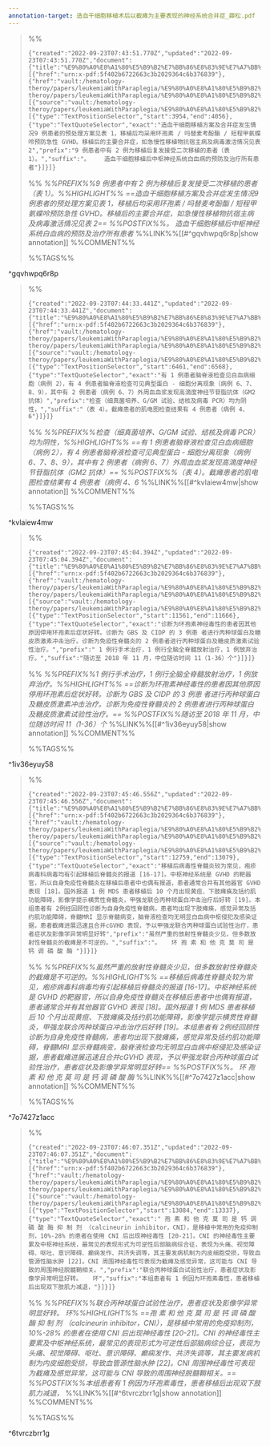 ```yaml
---
annotation-target: 造血干细胞移植术后以截瘫为主要表现的神经系统合并症_薛松.pdf
---
```



>%%
>```annotation-json
>{"created":"2022-09-23T07:43:51.770Z","updated":"2022-09-23T07:43:51.770Z","document":{"title":"%E9%80%A0%E8%A1%80%E5%B9%B2%E7%BB%86%E8%83%9E%E7%A7%BB%E6%A4%8D%E6%9C%AF%E5%90%8E%E4%BB%A5%E6%88%AA%E7%98%AB%E4%B8%BA%E4%B8%BB%E8%A6%81%E8%A1%A8%E7%8E%B0%E7%9A%84%E7%A5%9E%E7%BB%8F%E7%B3%BB%E7%BB%9F%E5%90%88%E5%B9%B6%E7%97%87_%E8%96%9B%E6%9D%BE.pdf","link":[{"href":"urn:x-pdf:5f402b6722663c3b2029364c6b376839"},{"href":"vault:/hematology-theroy/papers/leukemiaWithParaplegia/%E9%80%A0%E8%A1%80%E5%B9%B2%E7%BB%86%E8%83%9E%E7%A7%BB%E6%A4%8D%E6%9C%AF%E5%90%8E%E4%BB%A5%E6%88%AA%E7%98%AB%E4%B8%BA%E4%B8%BB%E8%A6%81%E8%A1%A8%E7%8E%B0%E7%9A%84%E7%A5%9E%E7%BB%8F%E7%B3%BB%E7%BB%9F%E5%90%88%E5%B9%B6%E7%97%87_%E8%96%9B%E6%9D%BE.pdf"}],"documentFingerprint":"5f402b6722663c3b2029364c6b376839"},"uri":"vault:/hematology-theroy/papers/leukemiaWithParaplegia/%E9%80%A0%E8%A1%80%E5%B9%B2%E7%BB%86%E8%83%9E%E7%A7%BB%E6%A4%8D%E6%9C%AF%E5%90%8E%E4%BB%A5%E6%88%AA%E7%98%AB%E4%B8%BA%E4%B8%BB%E8%A6%81%E8%A1%A8%E7%8E%B0%E7%9A%84%E7%A5%9E%E7%BB%8F%E7%B3%BB%E7%BB%9F%E5%90%88%E5%B9%B6%E7%97%87_%E8%96%9B%E6%9D%BE.pdf","target":[{"source":"vault:/hematology-theroy/papers/leukemiaWithParaplegia/%E9%80%A0%E8%A1%80%E5%B9%B2%E7%BB%86%E8%83%9E%E7%A7%BB%E6%A4%8D%E6%9C%AF%E5%90%8E%E4%BB%A5%E6%88%AA%E7%98%AB%E4%B8%BA%E4%B8%BB%E8%A6%81%E8%A1%A8%E7%8E%B0%E7%9A%84%E7%A5%9E%E7%BB%8F%E7%B3%BB%E7%BB%9F%E5%90%88%E5%B9%B6%E7%97%87_%E8%96%9B%E6%9D%BE.pdf","selector":[{"type":"TextPositionSelector","start":3954,"end":4056},{"type":"TextQuoteSelector","exact":"造血干细胞移植方案及合并症发生情况9 例患者的预处理方案见表 1，移植后均采用环孢素 / 吗替麦考酚酯 / 短程甲氨蝶呤预防急性 GVHD。移植后的主要合并症，如急慢性移植物抗宿主病及病毒激活情况见表 2","prefix":"9 例患者中有 2 例为移植后复发接受二次移植的患者（表 1）。","suffix":"。    造血干细胞移植后中枢神经系统白血病的预防及治疗所有患者"}]}]}
>```
>%%
>*%%PREFIX%%9 例患者中有 2 例为移植后复发接受二次移植的患者（表 1）。%%HIGHLIGHT%% ==造血干细胞移植方案及合并症发生情况9 例患者的预处理方案见表 1，移植后均采用环孢素 / 吗替麦考酚酯 / 短程甲氨蝶呤预防急性 GVHD。移植后的主要合并症，如急慢性移植物抗宿主病及病毒激活情况见表 2== %%POSTFIX%%。    造血干细胞移植后中枢神经系统白血病的预防及治疗所有患者*
>%%LINK%%[[#^gqvhwpq6r8p|show annotation]]
>%%COMMENT%%
>
>%%TAGS%%
>
^gqvhwpq6r8p


>%%
>```annotation-json
>{"created":"2022-09-23T07:44:33.441Z","updated":"2022-09-23T07:44:33.441Z","document":{"title":"%E9%80%A0%E8%A1%80%E5%B9%B2%E7%BB%86%E8%83%9E%E7%A7%BB%E6%A4%8D%E6%9C%AF%E5%90%8E%E4%BB%A5%E6%88%AA%E7%98%AB%E4%B8%BA%E4%B8%BB%E8%A6%81%E8%A1%A8%E7%8E%B0%E7%9A%84%E7%A5%9E%E7%BB%8F%E7%B3%BB%E7%BB%9F%E5%90%88%E5%B9%B6%E7%97%87_%E8%96%9B%E6%9D%BE.pdf","link":[{"href":"urn:x-pdf:5f402b6722663c3b2029364c6b376839"},{"href":"vault:/hematology-theroy/papers/leukemiaWithParaplegia/%E9%80%A0%E8%A1%80%E5%B9%B2%E7%BB%86%E8%83%9E%E7%A7%BB%E6%A4%8D%E6%9C%AF%E5%90%8E%E4%BB%A5%E6%88%AA%E7%98%AB%E4%B8%BA%E4%B8%BB%E8%A6%81%E8%A1%A8%E7%8E%B0%E7%9A%84%E7%A5%9E%E7%BB%8F%E7%B3%BB%E7%BB%9F%E5%90%88%E5%B9%B6%E7%97%87_%E8%96%9B%E6%9D%BE.pdf"}],"documentFingerprint":"5f402b6722663c3b2029364c6b376839"},"uri":"vault:/hematology-theroy/papers/leukemiaWithParaplegia/%E9%80%A0%E8%A1%80%E5%B9%B2%E7%BB%86%E8%83%9E%E7%A7%BB%E6%A4%8D%E6%9C%AF%E5%90%8E%E4%BB%A5%E6%88%AA%E7%98%AB%E4%B8%BA%E4%B8%BB%E8%A6%81%E8%A1%A8%E7%8E%B0%E7%9A%84%E7%A5%9E%E7%BB%8F%E7%B3%BB%E7%BB%9F%E5%90%88%E5%B9%B6%E7%97%87_%E8%96%9B%E6%9D%BE.pdf","target":[{"source":"vault:/hematology-theroy/papers/leukemiaWithParaplegia/%E9%80%A0%E8%A1%80%E5%B9%B2%E7%BB%86%E8%83%9E%E7%A7%BB%E6%A4%8D%E6%9C%AF%E5%90%8E%E4%BB%A5%E6%88%AA%E7%98%AB%E4%B8%BA%E4%B8%BB%E8%A6%81%E8%A1%A8%E7%8E%B0%E7%9A%84%E7%A5%9E%E7%BB%8F%E7%B3%BB%E7%BB%9F%E5%90%88%E5%B9%B6%E7%97%87_%E8%96%9B%E6%9D%BE.pdf","selector":[{"type":"TextPositionSelector","start":6461,"end":6568},{"type":"TextQuoteSelector","exact":"有 1 例患者脑脊液检查见白血病细胞（病例 2），有 4 例患者脑脊液检查可见典型蛋白 - 细胞分离现象（病例 6、7、8、9），其中有 2 例患者（病例 6、7）外周血血浆发现高滴度神经节苷脂抗体（GM2 抗体）","prefix":"检查（细真菌培养、G/GM 试验、结核及病毒 PCR）均为阴性，","suffix":"（表 4）。截瘫患者的肌电图检查结果有 4 例患者（病例 4、6"}]}]}
>```
>%%
>*%%PREFIX%%检查（细真菌培养、G/GM 试验、结核及病毒 PCR）均为阴性，%%HIGHLIGHT%% ==有 1 例患者脑脊液检查见白血病细胞（病例 2），有 4 例患者脑脊液检查可见典型蛋白 - 细胞分离现象（病例 6、7、8、9），其中有 2 例患者（病例 6、7）外周血血浆发现高滴度神经节苷脂抗体（GM2 抗体）== %%POSTFIX%%（表 4）。截瘫患者的肌电图检查结果有 4 例患者（病例 4、6*
>%%LINK%%[[#^kvlaiew4mw|show annotation]]
>%%COMMENT%%
>
>%%TAGS%%
>
^kvlaiew4mw


>%%
>```annotation-json
>{"created":"2022-09-23T07:45:04.394Z","updated":"2022-09-23T07:45:04.394Z","document":{"title":"%E9%80%A0%E8%A1%80%E5%B9%B2%E7%BB%86%E8%83%9E%E7%A7%BB%E6%A4%8D%E6%9C%AF%E5%90%8E%E4%BB%A5%E6%88%AA%E7%98%AB%E4%B8%BA%E4%B8%BB%E8%A6%81%E8%A1%A8%E7%8E%B0%E7%9A%84%E7%A5%9E%E7%BB%8F%E7%B3%BB%E7%BB%9F%E5%90%88%E5%B9%B6%E7%97%87_%E8%96%9B%E6%9D%BE.pdf","link":[{"href":"urn:x-pdf:5f402b6722663c3b2029364c6b376839"},{"href":"vault:/hematology-theroy/papers/leukemiaWithParaplegia/%E9%80%A0%E8%A1%80%E5%B9%B2%E7%BB%86%E8%83%9E%E7%A7%BB%E6%A4%8D%E6%9C%AF%E5%90%8E%E4%BB%A5%E6%88%AA%E7%98%AB%E4%B8%BA%E4%B8%BB%E8%A6%81%E8%A1%A8%E7%8E%B0%E7%9A%84%E7%A5%9E%E7%BB%8F%E7%B3%BB%E7%BB%9F%E5%90%88%E5%B9%B6%E7%97%87_%E8%96%9B%E6%9D%BE.pdf"}],"documentFingerprint":"5f402b6722663c3b2029364c6b376839"},"uri":"vault:/hematology-theroy/papers/leukemiaWithParaplegia/%E9%80%A0%E8%A1%80%E5%B9%B2%E7%BB%86%E8%83%9E%E7%A7%BB%E6%A4%8D%E6%9C%AF%E5%90%8E%E4%BB%A5%E6%88%AA%E7%98%AB%E4%B8%BA%E4%B8%BB%E8%A6%81%E8%A1%A8%E7%8E%B0%E7%9A%84%E7%A5%9E%E7%BB%8F%E7%B3%BB%E7%BB%9F%E5%90%88%E5%B9%B6%E7%97%87_%E8%96%9B%E6%9D%BE.pdf","target":[{"source":"vault:/hematology-theroy/papers/leukemiaWithParaplegia/%E9%80%A0%E8%A1%80%E5%B9%B2%E7%BB%86%E8%83%9E%E7%A7%BB%E6%A4%8D%E6%9C%AF%E5%90%8E%E4%BB%A5%E6%88%AA%E7%98%AB%E4%B8%BA%E4%B8%BB%E8%A6%81%E8%A1%A8%E7%8E%B0%E7%9A%84%E7%A5%9E%E7%BB%8F%E7%B3%BB%E7%BB%9F%E5%90%88%E5%B9%B6%E7%97%87_%E8%96%9B%E6%9D%BE.pdf","selector":[{"type":"TextPositionSelector","start":11561,"end":11666},{"type":"TextQuoteSelector","exact":"诊断为环孢素神经毒性的患者因其他原因停用环孢素后症状好转。诊断为 GBS 及 CIDP 的 3 例患 者进行丙种球蛋白及糖皮质激素冲击治疗。诊断为免疫性脊髓炎的 2 例患者进行丙种球蛋白及糖皮质激素试验性治疗。","prefix":" 1 例行手术治疗，1 例行全脑全脊髓放射治疗，1 例放弃治疗。","suffix":"随访至 2018 年 11 月，中位随访时间 11（1-36）个"}]}]}
>```
>%%
>*%%PREFIX%%1 例行手术治疗，1 例行全脑全脊髓放射治疗，1 例放弃治疗。%%HIGHLIGHT%% ==诊断为环孢素神经毒性的患者因其他原因停用环孢素后症状好转。诊断为 GBS 及 CIDP 的 3 例患 者进行丙种球蛋白及糖皮质激素冲击治疗。诊断为免疫性脊髓炎的 2 例患者进行丙种球蛋白及糖皮质激素试验性治疗。== %%POSTFIX%%随访至 2018 年 11 月，中位随访时间 11（1-36）个*
>%%LINK%%[[#^1iv36eyuy58|show annotation]]
>%%COMMENT%%
>
>%%TAGS%%
>
^1iv36eyuy58


>%%
>```annotation-json
>{"created":"2022-09-23T07:45:46.556Z","updated":"2022-09-23T07:45:46.556Z","document":{"title":"%E9%80%A0%E8%A1%80%E5%B9%B2%E7%BB%86%E8%83%9E%E7%A7%BB%E6%A4%8D%E6%9C%AF%E5%90%8E%E4%BB%A5%E6%88%AA%E7%98%AB%E4%B8%BA%E4%B8%BB%E8%A6%81%E8%A1%A8%E7%8E%B0%E7%9A%84%E7%A5%9E%E7%BB%8F%E7%B3%BB%E7%BB%9F%E5%90%88%E5%B9%B6%E7%97%87_%E8%96%9B%E6%9D%BE.pdf","link":[{"href":"urn:x-pdf:5f402b6722663c3b2029364c6b376839"},{"href":"vault:/hematology-theroy/papers/leukemiaWithParaplegia/%E9%80%A0%E8%A1%80%E5%B9%B2%E7%BB%86%E8%83%9E%E7%A7%BB%E6%A4%8D%E6%9C%AF%E5%90%8E%E4%BB%A5%E6%88%AA%E7%98%AB%E4%B8%BA%E4%B8%BB%E8%A6%81%E8%A1%A8%E7%8E%B0%E7%9A%84%E7%A5%9E%E7%BB%8F%E7%B3%BB%E7%BB%9F%E5%90%88%E5%B9%B6%E7%97%87_%E8%96%9B%E6%9D%BE.pdf"}],"documentFingerprint":"5f402b6722663c3b2029364c6b376839"},"uri":"vault:/hematology-theroy/papers/leukemiaWithParaplegia/%E9%80%A0%E8%A1%80%E5%B9%B2%E7%BB%86%E8%83%9E%E7%A7%BB%E6%A4%8D%E6%9C%AF%E5%90%8E%E4%BB%A5%E6%88%AA%E7%98%AB%E4%B8%BA%E4%B8%BB%E8%A6%81%E8%A1%A8%E7%8E%B0%E7%9A%84%E7%A5%9E%E7%BB%8F%E7%B3%BB%E7%BB%9F%E5%90%88%E5%B9%B6%E7%97%87_%E8%96%9B%E6%9D%BE.pdf","target":[{"source":"vault:/hematology-theroy/papers/leukemiaWithParaplegia/%E9%80%A0%E8%A1%80%E5%B9%B2%E7%BB%86%E8%83%9E%E7%A7%BB%E6%A4%8D%E6%9C%AF%E5%90%8E%E4%BB%A5%E6%88%AA%E7%98%AB%E4%B8%BA%E4%B8%BB%E8%A6%81%E8%A1%A8%E7%8E%B0%E7%9A%84%E7%A5%9E%E7%BB%8F%E7%B3%BB%E7%BB%9F%E5%90%88%E5%B9%B6%E7%97%87_%E8%96%9B%E6%9D%BE.pdf","selector":[{"type":"TextPositionSelector","start":12759,"end":13079},{"type":"TextQuoteSelector","exact":"移植后病毒性脊髓炎较为常见，疱疹病毒科病毒均有引起移植后脊髓炎的报道 [16-17]。中枢神经系统是 GVHD 的靶器官，所以自身免疫性脊髓炎在移植后患者中也偶有报道，患者通常合并有其他器官 GVHD 表现 [18]。国外报道 1 例 MDS 患者移植后 10 个月出现黄疸、下肢瘫痪及括约肌功能障碍，影像学提示横贯性脊髓炎，甲强龙联合丙种球蛋白冲击治疗后好转 [19]。本组患者有 2例经回顾性诊断为自身免疫性脊髓病，患者均出现下肢瘫痪，感觉异常及括约肌功能障碍，脊髓MRI 显示脊髓病变，脑脊液检查均无明显白血病中枢侵犯及感染证据，患者截瘫进展迅速且合并cGVHD 表现，予以甲强龙联合丙种球蛋白试验性治疗，患者症状及影像学异常明显好转","prefix":"虽然严重的放射性脊髓炎少见，但多数放射性脊髓炎的截瘫是不可逆的。","suffix":"。   环 孢 素 和 他 克 莫 司 是 钙 调 磷 酸 酶 "}]}]}
>```
>%%
>*%%PREFIX%%虽然严重的放射性脊髓炎少见，但多数放射性脊髓炎的截瘫是不可逆的。%%HIGHLIGHT%% ==移植后病毒性脊髓炎较为常见，疱疹病毒科病毒均有引起移植后脊髓炎的报道 [16-17]。中枢神经系统是 GVHD 的靶器官，所以自身免疫性脊髓炎在移植后患者中也偶有报道，患者通常合并有其他器官 GVHD 表现 [18]。国外报道 1 例 MDS 患者移植后 10 个月出现黄疸、下肢瘫痪及括约肌功能障碍，影像学提示横贯性脊髓炎，甲强龙联合丙种球蛋白冲击治疗后好转 [19]。本组患者有 2例经回顾性诊断为自身免疫性脊髓病，患者均出现下肢瘫痪，感觉异常及括约肌功能障碍，脊髓MRI 显示脊髓病变，脑脊液检查均无明显白血病中枢侵犯及感染证据，患者截瘫进展迅速且合并cGVHD 表现，予以甲强龙联合丙种球蛋白试验性治疗，患者症状及影像学异常明显好转== %%POSTFIX%%。   环 孢 素 和 他 克 莫 司 是 钙 调 磷 酸 酶*
>%%LINK%%[[#^7o7427z1acc|show annotation]]
>%%COMMENT%%
>
>%%TAGS%%
>
^7o7427z1acc


>%%
>```annotation-json
>{"created":"2022-09-23T07:46:07.351Z","updated":"2022-09-23T07:46:07.351Z","document":{"title":"%E9%80%A0%E8%A1%80%E5%B9%B2%E7%BB%86%E8%83%9E%E7%A7%BB%E6%A4%8D%E6%9C%AF%E5%90%8E%E4%BB%A5%E6%88%AA%E7%98%AB%E4%B8%BA%E4%B8%BB%E8%A6%81%E8%A1%A8%E7%8E%B0%E7%9A%84%E7%A5%9E%E7%BB%8F%E7%B3%BB%E7%BB%9F%E5%90%88%E5%B9%B6%E7%97%87_%E8%96%9B%E6%9D%BE.pdf","link":[{"href":"urn:x-pdf:5f402b6722663c3b2029364c6b376839"},{"href":"vault:/hematology-theroy/papers/leukemiaWithParaplegia/%E9%80%A0%E8%A1%80%E5%B9%B2%E7%BB%86%E8%83%9E%E7%A7%BB%E6%A4%8D%E6%9C%AF%E5%90%8E%E4%BB%A5%E6%88%AA%E7%98%AB%E4%B8%BA%E4%B8%BB%E8%A6%81%E8%A1%A8%E7%8E%B0%E7%9A%84%E7%A5%9E%E7%BB%8F%E7%B3%BB%E7%BB%9F%E5%90%88%E5%B9%B6%E7%97%87_%E8%96%9B%E6%9D%BE.pdf"}],"documentFingerprint":"5f402b6722663c3b2029364c6b376839"},"uri":"vault:/hematology-theroy/papers/leukemiaWithParaplegia/%E9%80%A0%E8%A1%80%E5%B9%B2%E7%BB%86%E8%83%9E%E7%A7%BB%E6%A4%8D%E6%9C%AF%E5%90%8E%E4%BB%A5%E6%88%AA%E7%98%AB%E4%B8%BA%E4%B8%BB%E8%A6%81%E8%A1%A8%E7%8E%B0%E7%9A%84%E7%A5%9E%E7%BB%8F%E7%B3%BB%E7%BB%9F%E5%90%88%E5%B9%B6%E7%97%87_%E8%96%9B%E6%9D%BE.pdf","target":[{"source":"vault:/hematology-theroy/papers/leukemiaWithParaplegia/%E9%80%A0%E8%A1%80%E5%B9%B2%E7%BB%86%E8%83%9E%E7%A7%BB%E6%A4%8D%E6%9C%AF%E5%90%8E%E4%BB%A5%E6%88%AA%E7%98%AB%E4%B8%BA%E4%B8%BB%E8%A6%81%E8%A1%A8%E7%8E%B0%E7%9A%84%E7%A5%9E%E7%BB%8F%E7%B3%BB%E7%BB%9F%E5%90%88%E5%B9%B6%E7%97%87_%E8%96%9B%E6%9D%BE.pdf","selector":[{"type":"TextPositionSelector","start":13084,"end":13337},{"type":"TextQuoteSelector","exact":" 孢 素 和 他 克 莫 司 是 钙 调 磷 酸 酶 抑 制 剂 （calcineurin inhibitor，CNI），是移植中常用的免疫抑制剂，10%-28% 的患者在使用 CNI 后出现神经毒性 [20-21]。CNI 的神经毒性主要累及中枢神经系统，最常见的表现形式为可逆性后部脑病综合征，表现为头痛、视觉障碍、呕吐、意识障碍、癫痫发作、共济失调等，其主要发病机制为内皮细胞受损，导致血管源性脑水肿 [22]。CNI 周围神经毒性可表现为截瘫及感觉异常，这可能与 CNI 导致的周围神经脱髓鞘相关。","prefix":"联合丙种球蛋白试验性治疗，患者症状及影像学异常明显好转。   环","suffix":"本组患者有 1 例因为环孢素毒性，患者移植后出现双下肢肌力减退，"}]}]}
>```
>%%
>*%%PREFIX%%联合丙种球蛋白试验性治疗，患者症状及影像学异常明显好转。   环%%HIGHLIGHT%% ==孢 素 和 他 克 莫 司 是 钙 调 磷 酸 酶 抑 制 剂 （calcineurin inhibitor，CNI），是移植中常用的免疫抑制剂，10%-28% 的患者在使用 CNI 后出现神经毒性 [20-21]。CNI 的神经毒性主要累及中枢神经系统，最常见的表现形式为可逆性后部脑病综合征，表现为头痛、视觉障碍、呕吐、意识障碍、癫痫发作、共济失调等，其主要发病机制为内皮细胞受损，导致血管源性脑水肿 [22]。CNI 周围神经毒性可表现为截瘫及感觉异常，这可能与 CNI 导致的周围神经脱髓鞘相关。== %%POSTFIX%%本组患者有 1 例因为环孢素毒性，患者移植后出现双下肢肌力减退，*
>%%LINK%%[[#^6tvrczbrr1g|show annotation]]
>%%COMMENT%%
>
>%%TAGS%%
>
^6tvrczbrr1g
